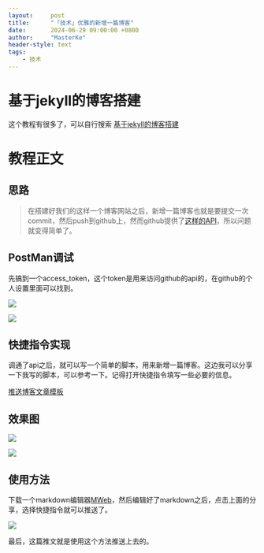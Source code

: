 ```yaml
---
layout:     post
title:      "「技术」优雅的新增一篇博客"
date:       2024-06-29 09:00:00 +0800
author:     "MasterKe"
header-style: text
tags:
    - 技术
---
```


# 基于jekyll的博客搭建

这个教程有很多了，可以自行搜索
[基于jekyll的博客搭建](https://www.bing.com/search?q=%E5%9F%BA%E4%BA%8Ejekyll%E7%9A%84%E5%8D%9A%E5%AE%A2%E6%90%AD%E5%BB%BAs)

# 教程正文

## 思路

> 在搭建好我们的这样一个博客网站之后，新增一篇博客也就是要提交一次commit，然后push到github上，然而github提供了[这样的API](https://docs.github.com/en/rest/repos/contents?apiVersion=2022-11-28)，所以问题就变得简单了。

## PostMan调试

先搞到一个access_token，这个token是用来访问github的api的，在github的个人设置里面可以找到。

![](https://cdn.jsdelivr.net/gh/MasterKeee/picture/20240629225205.png)

![](https://cdn.jsdelivr.net/gh/MasterKeee/picture/20240629230558.png)

## 快捷指令实现

调通了api之后，就可以写一个简单的脚本，用来新增一篇博客。这边我可以分享一下我写的脚本，可以参考一下。记得打开快捷指令填写一些必要的信息。

[推送博客文章模板](https://www.icloud.com/shortcuts/1fe3e531bd7c4d5ab145810580cae6bb)

## 效果图
![](https://cdn.jsdelivr.net/gh/MasterKeee/picture/dfbf1159f9c015c5c6cac0349404060.png)

![](https://cdn.jsdelivr.net/gh/MasterKeee/picture/afb7f1b7ddce0db86db4b278d2800b5.png)

## 使用方法

下载一个markdown编辑器[MWeb](https://apps.apple.com/cn/app/mweb-markdown-%E5%86%99%E4%BD%9C-%E7%AC%94%E8%AE%B0%E5%92%8C%E5%8F%91%E5%B8%83/id1183407767)，然后编辑好了markdown之后，点击上面的分享，选择快捷指令就可以推送了。

![](https://cdn.jsdelivr.net/gh/MasterKeee/picture/ca8d525416a26667000d44de2a86e7b.jpg)

最后，这篇推文就是使用这个方法推送上去的。